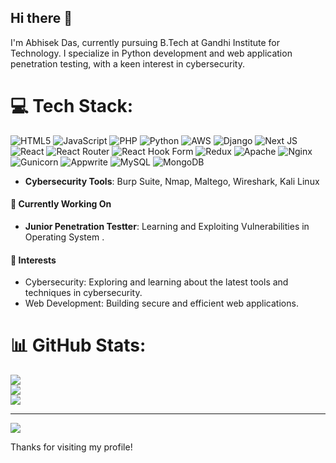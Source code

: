 ## Hi there 👋


<!--**Abhisek3005/Abhisek3005** is a ✨ _special_ ✨ repository because its `README.md` (this file) appears on your GitHub profile-->
I'm Abhisek Das, currently pursuing  B.Tech at Gandhi Institute for Technology. I specialize in Python development and web application penetration testing, with a keen interest in cybersecurity.

# 💻 Tech Stack:
![HTML5](https://img.shields.io/badge/html5-%23E34F26.svg?style=for-the-badge&logo=html5&logoColor=white) ![JavaScript](https://img.shields.io/badge/javascript-%23323330.svg?style=for-the-badge&logo=javascript&logoColor=%23F7DF1E) ![PHP](https://img.shields.io/badge/php-%23777BB4.svg?style=for-the-badge&logo=php&logoColor=white) ![Python](https://img.shields.io/badge/python-3670A0?style=for-the-badge&logo=python&logoColor=ffdd54) ![AWS](https://img.shields.io/badge/AWS-%23FF9900.svg?style=for-the-badge&logo=amazon-aws&logoColor=white) ![Django](https://img.shields.io/badge/django-%23092E20.svg?style=for-the-badge&logo=django&logoColor=white) ![Next JS](https://img.shields.io/badge/Next-black?style=for-the-badge&logo=next.js&logoColor=white) ![React](https://img.shields.io/badge/react-%2320232a.svg?style=for-the-badge&logo=react&logoColor=%2361DAFB) ![React Router](https://img.shields.io/badge/React_Router-CA4245?style=for-the-badge&logo=react-router&logoColor=white) ![React Hook Form](https://img.shields.io/badge/React%20Hook%20Form-%23EC5990.svg?style=for-the-badge&logo=reacthookform&logoColor=white) ![Redux](https://img.shields.io/badge/redux-%23593d88.svg?style=for-the-badge&logo=redux&logoColor=white) ![Apache](https://img.shields.io/badge/apache-%23D42029.svg?style=for-the-badge&logo=apache&logoColor=white) ![Nginx](https://img.shields.io/badge/nginx-%23009639.svg?style=for-the-badge&logo=nginx&logoColor=white) ![Gunicorn](https://img.shields.io/badge/gunicorn-%298729.svg?style=for-the-badge&logo=gunicorn&logoColor=white) ![Appwrite](https://img.shields.io/badge/Appwrite-%23FD366E.svg?style=for-the-badge&logo=appwrite&logoColor=white) ![MySQL](https://img.shields.io/badge/mysql-4479A1.svg?style=for-the-badge&logo=mysql&logoColor=white) ![MongoDB](https://img.shields.io/badge/MongoDB-%234ea94b.svg?style=for-the-badge&logo=mongodb&logoColor=white)
- **Cybersecurity Tools**: Burp Suite, Nmap, Maltego, Wireshark, Kali Linux

#### 🌱 Currently Working On
- **Junior Penetration Testter**: Learning and Exploiting Vulnerabilities in Operating System .

#### 🌟 Interests
- Cybersecurity: Exploring and learning about the latest tools and techniques in cybersecurity.
- Web Development: Building secure and efficient web applications.


# 📊 GitHub Stats:
![](https://github-readme-stats.vercel.app/api?username=Abhisek3005&theme=dark&hide_border=false&include_all_commits=false&count_private=false)<br/>
![](https://github-readme-streak-stats.herokuapp.com/?user=Abhisek3005&theme=dark&hide_border=false)<br/>
![](https://github-readme-stats.vercel.app/api/top-langs/?username=Abhisek3005&theme=dark&hide_border=false&include_all_commits=false&count_private=false&layout=compact)

---
[![](https://visitcount.itsvg.in/api?id=Abhisek3005&icon=0&color=0)](https://visitcount.itsvg.in)

<!-- Proudly created with GPRM ( https://gprm.itsvg.in ) -->
Thanks for visiting my profile!

